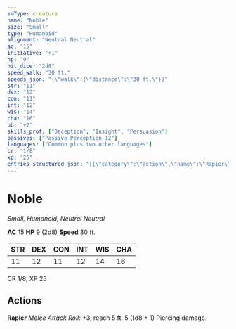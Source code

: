 ```yaml
---
smType: creature
name: "Noble"
size: "Small"
type: "Humanoid"
alignment: "Neutral Neutral"
ac: "15"
initiative: "+1"
hp: "9"
hit_dice: "2d8"
speed_walk: "30 ft."
speeds_json: "{\"walk\":{\"distance\":\"30 ft.\"}}"
str: "11"
dex: "12"
con: "11"
int: "12"
wis: "14"
cha: "16"
pb: "+2"
skills_prof: ["Deception", "Insight", "Persuasion"]
passives: ["Passive Perception 12"]
languages: ["Common plus two other languages"]
cr: "1/8"
xp: "25"
entries_structured_json: "[{\"category\":\"action\",\"name\":\"Rapier\",\"text\":\"*Melee Attack Roll:* +3, reach 5 ft. 5 (1d8 + 1) Piercing damage.\",\"kind\":\"Melee Attack Roll\",\"to_hit\":\"+3\",\"range\":\"5 ft\",\"damage\":\"5 (1d8 + 1) Piercing\"}]"
---
```


# Noble
*Small, Humanoid, Neutral Neutral*

**AC** 15
**HP** 9 (2d8)
**Speed** 30 ft.

| STR | DEX | CON | INT | WIS | CHA |
| --- | --- | --- | --- | --- | --- |
| 11 | 12 | 11 | 12 | 14 | 16 |

CR 1/8, XP 25

## Actions

**Rapier**
*Melee Attack Roll:* +3, reach 5 ft. 5 (1d8 + 1) Piercing damage.
